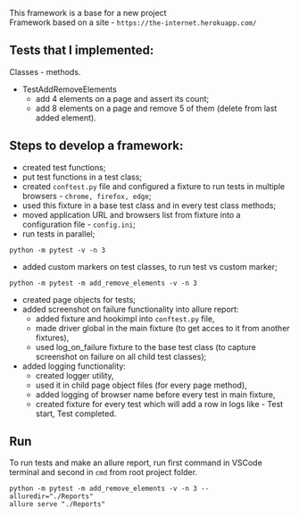 This framework is a base for a new project  
Framework based on a site - ```https://the-internet.herokuapp.com/```

## Tests that I implemented:
Classes - methods.
* TestAddRemoveElements
    + add 4 elements on a page and assert its count;
    + add 8 elements on a page and remove 5 of them (delete from last added element).

## Steps to develop a framework:
* created test functions;
* put test functions in a test class;
* created ```conftest.py``` file and configured a fixture to run tests in multiple browsers - ```chrome, firefox, edge```;
* used this fixture in a base test class and in every test class methods;
* moved application URL and browsers list from fixture into a configuration file - ```config.ini```;
* run tests in parallel;
```
python -m pytest -v -n 3
```
* added custom markers on test classes, to run test vs custom marker;
```
python -m pytest -m add_remove_elements -v -n 3
```
* created page objects for tests;
* added screenshot on failure functionality into allure report:
    + added fixture and hookimpl into ```conftest.py``` file,
    + made driver global in the main fixture (to get acces to it from another fixtures),
    + used log_on_failure fixture to the base test class (to capture screenshot on failure on all child test classes);
* added logging functionality:
    + created logger utility,
    + used it in child page object files (for every page method),
    + added logging of browser name before every test in main fixture,
    + created fixture for every test which will add a row in logs like - Test start, Test completed.

## Run
To run tests and make an allure report, run first command in VSCode terminal and second in ```cmd``` from root project folder.
```
python -m pytest -m add_remove_elements -v -n 3 --alluredir="./Reports"
allure serve "./Reports"
```